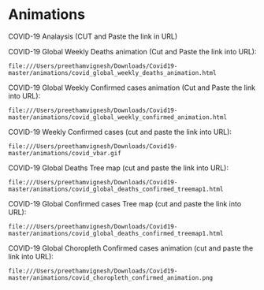 # Animations
COVID-19 Analaysis (CUT and Paste the link in URL)

COVID-19 Global Weekly Deaths animation (Cut and Paste the link into URL):

    file:///Users/preethamvignesh/Downloads/Covid19-master/animations/covid_global_weekly_deaths_animation.html
    
COVID-19 Global Weekly Confirmed cases animation (Cut and Paste the link into URL):

    file:///Users/preethamvignesh/Downloads/Covid19-master/animations/covid_global_weekly_confirmed_animation.html

COVID-19 Weekly Confirmed cases (cut and paste the link into URL):

    file:///Users/preethamvignesh/Downloads/Covid19-master/animations/covid_vbar.gif

COVID-19 Global Deaths Tree map (cut and paste the link into URL):

    file:///Users/preethamvignesh/Downloads/Covid19-master/animations/covid_global_deaths_confirmed_treemap1.html
    
COVID-19 Global Confirmed cases Tree map (cut and paste the link into URL):  

    file:///Users/preethamvignesh/Downloads/Covid19-master/animations/covid_global_deaths_confirmed_treemap1.html
    
COVID-19 Global Choropleth Confirmed cases animation (cut and paste the link into URL):

    file:///Users/preethamvignesh/Downloads/Covid19-master/animations/covid_choropleth_confirmed_animation.png
    
    
    
